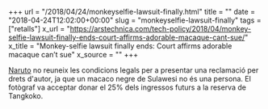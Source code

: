 +++
url = "/2018/04/24/monkeyselfie-lawsuit-finally.html"
title = ""
date = "2018-04-24T12:02:00+00:00"
slug = "monkeyselfie-lawsuit-finally"
tags = ["retalls"]
x_url = "https://arstechnica.com/tech-policy/2018/04/monkey-selfie-lawsuit-finally-ends-court-affirms-adorable-macaque-cant-sue/"
x_title = "Monkey-selfie lawsuit finally ends: Court affirms adorable macaque can’t sue"
x_source = ""
+++


[Naruto](https://en.wikipedia.org/wiki/Monkey_selfie_copyright_dispute) no reuneix les condicions legals per a presentar una reclamació per drets d'autor, ja que un macaco negre de Sulawesi no és una persona. El fotògraf va acceptar donar el 25% dels ingressos futurs a la reserva de Tangkoko.

